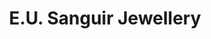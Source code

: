 ---
title: "E.U. Sanguir Jewellery"
url: /meycauayan-bulacan/e-u-sanguir-jewellery/
shop: jewelry
---